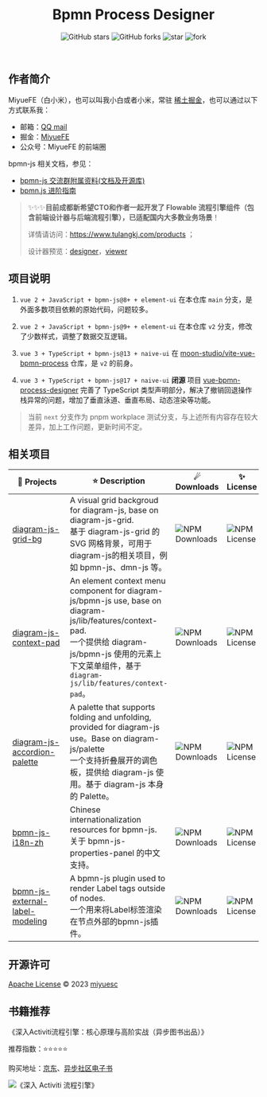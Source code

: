 <h1 align="center">Bpmn Process Designer</h1>

<p align="center">
<img alt="GitHub stars" src="https://img.shields.io/github/stars/miyuesc/bpmn-process-designer?style=flat&logo=github" />
<img alt="GitHub forks" src="https://img.shields.io/github/forks/miyuesc/bpmn-process-designer?style=flat&logo=github" />
<img src='https://gitee.com/miyuesc/bpmn-process-designer/badge/star.svg?theme=dark' alt='star' />
<img src='https://gitee.com/miyuesc/bpmn-process-designer/badge/fork.svg?theme=dark' alt='fork' />
</p>

<p align="center">
<img src="https://img.shields.io/badge/Vue-2.x-brightgreen" alt="" />
<img src="https://img.shields.io/badge/ElementUI-%5E2.13-brightgreen" alt="" />
<img src="https://img.shields.io/badge/Bpmn.js-%5E8.8.3-brightgreen" alt="" />
</p>

## 作者简介

MiyueFE（白小米），也可以叫我小白或者小米，常驻 [稀土掘金](https://juejin.cn/)，也可以通过以下方式联系我：

- 邮箱：[QQ mail](mailto:913784771@qq.com)
- 掘金：[MiyueFE](https://juejin.cn/user/747323639208391)
- 公众号：MiyueFE 的前端圈

bpmn-js 相关文档，参见：

- [bpmn-js 交流群附属资料(文档及开源库)](https://juejin.cn/post/7304831120710434868)
- [bpmn.js 进阶指南](https://juejin.cn/column/6964382482007490590)

> ✨✨✨**目前成都新希望CTO和作者一起开发了 Flowable 流程引擎组件（包含前端设计器与后端流程引擎），已适配国内大多数业务场景**！
>
> 详情请访问：https://www.tulangkj.com/products ；
>
> 设计器预览：[designer](https://www.tulangkj.com/designer/)，[viewer](https://www.tulangkj.com/viewer/)

## 项目说明

1. `vue 2 + JavaScript + bpmn-js@8+ + element-ui` 在本仓库 `main` 分支，是外面多数项目依赖的原始代码，问题较多。

2. `vue 2 + JavaScript + bpmn-js@9+ + element-ui` 在本仓库 `v2` 分支，修改了少数样式，调整了数据交互逻辑。

3. `vue 3 + TypeScript + bpmn-js@13 + naive-ui` 在 [moon-studio/vite-vue-bpmn-process](https://github.com/moon-studio/vite-vue-bpmn-process) 仓库，是 `v2` 的前身。

4. `vue 3 + TypeScript + bpmn-js@17 + naive-ui` **闭源** 项目 [vue-bpmn-process-designer](https://bpmn.miyuefe.cn) 完善了 TypeScript 类型声明部分，解决了撤销回退操作栈异常的问题，增加了垂直泳道、垂直布局、动态渲染等功能。


> 当前 `next` 分支作为 pnpm workplace 测试分支，与上述所有内容存在较大差异，加上工作问题，更新时间不定。

## 相关项目

| 🎁 Projects <div style="width:100px">                                                         | ⭐ Description                                                                                                                                                                                   | ☄ Downloads                                                  | ✨ License                                                    |
|-----------------------------------------------------------------------------------------------|-------------------------------------------------------------------------------------------------------------------------------------------------------------------------------------------------| ------------------------------------------------------------ | ------------------------------------------------------------ |
| [diagram-js-grid-bg](https://github.com/miyuesc/diagram-js-grid-bg)                           | A visual grid backgroud for diagram-js, base on diagram-js-grid. <br/> 基于 diagram-js-grid 的 SVG 网格背景，可用于diagram-js的相关项目，例如 bpmn-js、dmn-js 等。                                                    | ![NPM Downloads](https://img.shields.io/npm/dw/diagram-js-grid-bg) | ![NPM License](https://img.shields.io/npm/l/diagram-js-grid-bg) |
| [diagram-js-context-pad](https://github.com/miyuesc/diagram-js-context-pad)                   | An element context menu component for diagram-js/bpmn-js use, base on diagram-js/lib/features/context-pad.<br/> 一个提供给 diagram-js/bpmn-js 使用的元素上下文菜单组件，基于 `diagram-js/lib/features/context-pad`。 | ![NPM Downloads](https://img.shields.io/npm/dw/diagram-js-context-pad) | ![NPM License](https://img.shields.io/npm/l/diagram-js-context-pad) |
| [diagram-js-accordion-palette](https://github.com/miyuesc/diagram-js-accordion-palette)       | A palette that supports folding and unfolding, provided for diagram-js use。Base on diagram-js/palette <br/> 一个支持折叠展开的调色板，提供给 diagram-js 使用。基于 diagram-js 本身的 Palette。                           | ![NPM Downloads](https://img.shields.io/npm/dw/diagram-js-accordion-palette) | ![NPM License](https://img.shields.io/npm/l/diagram-js-accordion-palette) |
| [bpmn-js-i18n-zh](https://github.com/miyuesc/bpmn-js-i18n-zh)                                 | Chinese internationalization resources for bpmn-js. <br/> 关于 bpmn-js-properties-panel 的中文支持。                                                                                                    | ![NPM Downloads](https://img.shields.io/npm/dw/bpmn-js-i18n-zh) | ![NPM License](https://img.shields.io/npm/l/bpmn-js-i18n-zh) |
| [bpmn-js-external-label-modeling](https://github.com/miyuesc/bpmn-js-external-label-modeling) | A bpmn-js plugin used to render Label tags outside of nodes. <br/> 一个用来将Label标签渲染在节点外部的bpmn-js插件。                                                                                               | ![NPM Downloads](https://img.shields.io/npm/dw/bpmn-js-external-label-modeling) | ![NPM License](https://img.shields.io/npm/l/bpmn-js-external-label-modeling) |

## 开源许可

[Apache License](https://github.com/miyuesc/bpmn-process-designer/blob/next/LICENSE) © 2023 [miyuesc](https://github.com/miyuesc)

## 书籍推荐

《深入Activiti流程引擎：核心原理与高阶实战（异步图书出品）》

推荐指数：⭐⭐⭐⭐⭐

购买地址：[京东](https://item.jd.com/13928958.html)、[异步社区电子书](https://www.epubit.com/bookDetails?id=UBd189db7e65bd)

![《深入 Activiti 流程引擎》](https://img30.360buyimg.com/vc/jfs/t1/6552/17/12728/2380863/643365b9F1da80c9d/ed1284cc206012b0.jpg)
